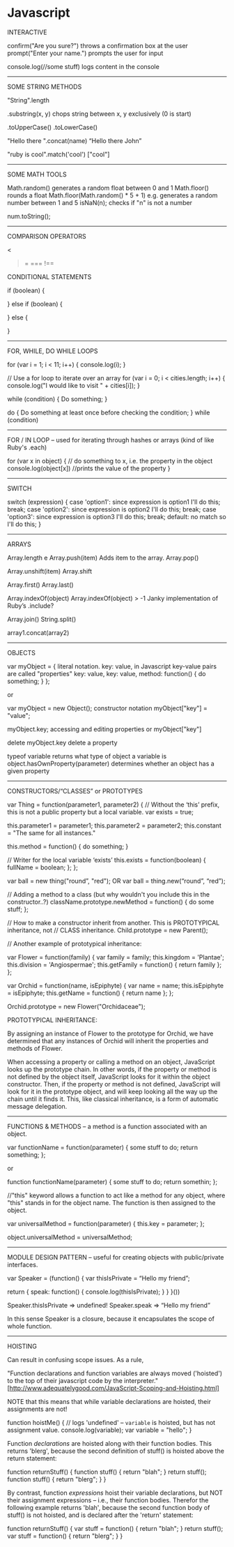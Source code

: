 # Javascript

INTERACTIVE

confirm("Are you sure?")		throws a confirmation box at the user
prompt("Enter your name.")		prompts the user for input

console.log(//some stuff)		logs content in the console

___________________________________________________________________

SOME STRING METHODS

"String".length

.substring(x, y)			chops string between x, y exclusively (0 is start)

.toUpperCase()
.toLowerCase()

"Hello there ".concat(name)		“Hello there John”

"ruby is cool".match('cool')		["cool"]

___________________________________________________________________

SOME MATH TOOLS

Math.random()				generates a random float between 0 and 1
Math.floor()          			rounds a float
Math.floor(Math.random() * 5 + 1)       e.g. generates a random number between 1 and 5
isNaN(n);    				checks if "n" is not a number

num.toString();
___________________________________________________________________


COMPARISON OPERATORS

>
<
>=
===
!==


CONDITIONAL STATEMENTS

if (boolean)
{

}
else if (boolean)
{

}
else
{

}

___________________________________________________________________

FOR, WHILE, DO WHILE LOOPS

for (var i = 1; i < 11; i++) {
	console.log(i);
}

// Use a for loop to iterate over an array
for (var i = 0; i < cities.length; i++) {
    console.log("I would like to visit " + cities[i]);
}

while (condition) {
  Do something;
}

do {
   Do something at least once before checking the condition;
 } while (condition)

___________________________________________________________________

FOR / IN LOOP – used for iterating through hashes or arrays (kind of like Ruby's .each)

for (var x in object) {
   // do something to x, i.e. the property in the object
   console.log(object[x]) //prints the value of the property
}


___________________________________________________________________

SWITCH

switch (expression) {
  case 'option1':
    since expression is option1 I'll do this;
    break;
  case 'option2':
    since expression is option2 I'll do this;
    break;
  case 'option3':
    since expression is option3 I'll do this;
    break;
  default:
    no match so I'll do this;
}
___________________________________________________________________

ARRAYS

Array.length
e
Array.push(item)		Adds item to the array.
Array.pop()

Array.unshift(item)
Array.shift

Array.first()
Array.last()

Array.indexOf(object)
Array.indexOf(object) > -1	Janky implementation of Ruby’s .include?

Array.join()
String.split()

array1.concat(array2)

___________________________________________________________________

OBJECTS

var myObject = {		literal notation.
    key: value,			in Javascript key-value pairs are called "properties"
    key: value,
    key: value,
    method: function() {
      do something;
    }
};

or

var myObject = new Object();		constructor notation
myObject["key"] = "value";

myObject.key;				accessing and editing properties
or
myObject["key"]

delete myObject.key			delete a property

typeof variable   			returns what type of object a variable is
object.hasOwnProperty(parameter)  	determines whether an object has a given property

___________________________________________________________________

CONSTRUCTORS/“CLASSES” or PROTOTYPES

var Thing = function(parameter1, parameter2) {
  // Without the ‘this’ prefix, this is not a public property but a local variable.
  var exists = true; 

  this.parameter1 = parameter1;
  this.parameter2 = parameter2;
  this.constant = "The same for all instances."
  
  this.method = function() {
    do something;
  }

  // Writer for the local variable ‘exists’
  this.exists = function(boolean) { 
    fullName = boolean;
  };
};


var ball = new thing("round”, "red");
OR
var ball = thing.new(“round”, “red”);


// Adding a method to a class (but why wouldn't you include this in the constructor..?)
className.prototype.newMethod = function() {
do some stuff;
};


// How to make a constructor inherit from another. This is PROTOTYPICAL inheritance, not 
// CLASS inheritance.
Child.prototype = new Parent();


// Another example of prototypical inheritance:

var Flower = function(family) {
  var family     = family;
  this.kingdom   = 'Plantae';
  this.division  = 'Angiospermae';
  this.getFamily = function() { return family };
};

var Orchid = function(name, isEpiphyte) {
  var name        = name;
  this.isEpiphyte = isEpiphyte;
  this.getName    = function() { return name };
};

Orchid.prototype = new Flower("Orchidaceae");


PROTOTYPICAL INHERITANCE:

By assigning an instance of Flower to the prototype for Orchid, we have determined
that any instances of Orchid will inherit the properties and methods of Flower.

When accessing a property or calling a method on an object, JavaScript looks up the prototype chain. In other words, if the property or method is not defined by the object itself, JavaScript looks for it within the object constructor. Then, if the property or method is not defined, JavaScript will look for it in the prototype object, and will keep looking all the way up the chain until it finds it. This, like classical inheritance, is a form of automatic message delegation.

___________________________________________________________________

FUNCTIONS & METHODS – a method is a function associated with an object.

var functionName = function(parameter) {
  some stuff to do;
  return something;
};

or

function functionName(parameter) {
  some stuff to do;
  return somethin;
};

//"this" keyword allows a function to act like a method for any object, where "this" stands in for the object name. The function is then assigned to the object.

var universalMethod = function(parameter) {
  this.key = parameter;
};

object.universalMethod = universalMethod;

___________________________________________________________________

MODULE DESIGN PATTERN – useful for creating objects with public/private interfaces.

var Speaker = (function() {
  var thisIsPrivate = “Hello my friend”;

  return {
    speak: function() {
      console.log(thisIsPrivate);
    }
  }
}())

Speaker.thisIsPrivate => undefined!
Speaker.speak => “Hello my friend”

In this sense Speaker is a closure, because it encapsulates the scope of whole function.

___________________________________________________________________

HOISTING

Can result in confusing scope issues. As a rule,

"Function declarations and function variables are always moved ('hoisted') to the top of their javascript code by the interpreter." 
[http://www.adequatelygood.com/JavaScript-Scoping-and-Hoisting.html]

NOTE that this means that while variable declarations are hoisted, their assignments are not!

function hoistMe() {
  // logs 'undefined' – `variable` is hoisted, but has not assignment value.
  console.log(variable);
  var variable = "hello";
}

Function _declarations_ are hoisted along with their function bodies. This returns 'blerg', because the second definition of stuff() is hoisted above the return statement:

function returnStuff() {
  function stuff() {
    return "blah";
  }
  return stuff();
  function stuff() {
    return "blerg";
  }
}

By contrast, function _expressions_ hoist their variable declarations, but NOT their assignment expressions – i.e., their function bodies. Therefor the following example returns 'blah', because the second function body of stuff() is not hoisted, and is declared after the 'return' statement:

function returnStuff() {
  var stuff = function() {
    return "blah";
  }
  return stuff();
  var stuff = function() {
    return "blerg";
  }
}